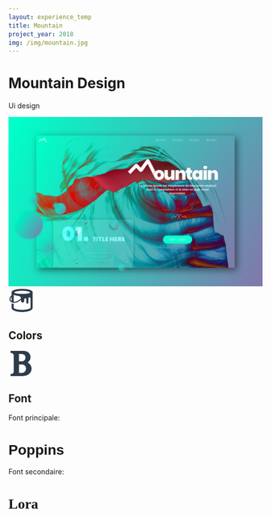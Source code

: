 ```yaml
---
layout: experience_temp
title: Mountain
project_year: 2018
img: /img/mountain.jpg
---
```

<style>
@import url('https://fonts.googleapis.com/css?family=Lora|Poppins');
</style>
<div class="container__charte">
<h1 data-animation="animated" data-animation-type="slidefromtop">Mountain Design</h1>
<p data-animation="animated" data-animation-type="slidefrombottom">Ui design</p>
<img src="/img/mountain.jpg" data-animation="animated" data-animation-type="slidefrombottom">
<div class="container__charte--color">
<div class="intro__section " data-animation="animated" data-animation-type="slidefromleft">
<svg xmlns="http://www.w3.org/2000/svg" fill="#2E3B4B" width="50" height="50" viewBox="0 0 24 24"><path d="M13 1c-4.971 0-10 1.343-10 3v3.073c-.471.452-.984 1.029-1.389 1.714-.417.705-.611 1.426-.611 2.105 0 .958.397 1.833 1.193 2.462.744.588 1.766.916 2.963.916 1.96 0 4.39-.879 6.844-2.919v1.15c0 .829.672 1.5 1.5 1.5s1.5-.671 1.5-1.5v-1.501c0-.552.447-1 1-1s1 .448 1 1v3c0 .552.447 1 1 1s1-.448 1-1v-4c0-.552.447-1 1-1s1 .448 1 1v.502l.001 8.744c-.065.273-2.626 1.754-7.972 1.754-5.397 0-7.966-1.481-8.029-1.747v-3.998c-.601-.006-1.396-.119-2-.339v4.336c0 1.995 4 3.748 10.029 3.748 5.94 0 9.971-1.745 9.971-3.747v-15.253c0-1.657-5.029-3-10-3zm-10.528 8.296c.158-.268.34-.512.528-.744v4.145l-.187-.127c-.971-.768-1.099-1.992-.341-3.274zm2.528 3.968v-6.665c3.171 1.595 6.674.288 6.971 3.443-2.73 2.505-5.195 3.292-6.971 3.222zm8.078-7.483c-2.053 0-7.489-.39-7.489-1.391 0-1.011 4.986-1.609 7.489-1.609 2.568 0 7.511.609 7.511 1.609 0 1.011-5.41 1.391-7.511 1.391z"/></svg>
<h2>Colors</h2>
</div>
<div class="colorDot" data-animation="animated" data-animation-type="zoomin"   data-color="#09FFCC" style="background:#09FFCC;"></div>
<div class="colorDot" data-animation="animated" data-animation-type="zoomin" data-animation-delay="0.1s"  data-color="#D4263E" style="background:#D4263E;"></div>
<div class="colorDot"  data-color="#00FFC9 - #8079AA " data-animation="animated" data-animation-type="zoomin" data-animation-delay="0.2s"  style="  background: linear-gradient(to right, #00FFC9 , #8079AA);"></div>



</div>
<div class="container__font--mountain">
<div class="intro__section " data-animation="animated" data-animation-type="slidefromleft">
<svg xmlns="http://www.w3.org/2000/svg" width="50" height="50" fill="#2E3B4B" viewBox="0 0 24 24"><path d="M18.287 11.121c1.588-1.121 2.713-3.018 2.713-5.093 0-2.946-1.918-5.951-7.093-6.028h-11.907v2.042c1.996 0 3 .751 3 2.683v14.667c0 1.689-.558 2.608-3 2.608v2h11.123c6.334 0 8.877-3.599 8.877-7.038 0-2.538-1.417-4.67-3.713-5.841zm-8.287-8.121h2.094c2.357 0 4.126 1.063 4.126 3.375 0 2.035-1.452 3.625-3.513 3.625h-2.707v-7zm2.701 18h-2.701v-8h2.781c2.26.024 3.927 1.636 3.927 3.667 0 2.008-1.226 4.333-4.007 4.333z"/></svg>
<h2>Font</h2>
</div>
<div class="container__font" data-animation="animated" data-animation-type="slidefrombottom">
<div><p>Font principale:</p><h1 style="font-family: 'Poppins', sans-serif;">Poppins</h1></div>
<div><p>Font secondaire:</p><h1 style="  font-family: 'Lora', serif;">Lora</h1></div>
</div>
</div>
